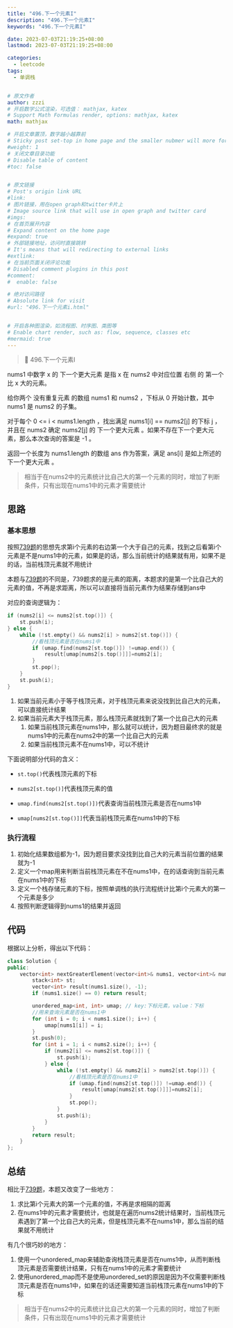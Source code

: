 ```yaml
---
title: "496.下一个元素I"
description: "496.下一个元素I"
keywords: "496.下一个元素I"

date: 2023-07-03T21:19:25+08:00
lastmod: 2023-07-03T21:19:25+08:00

categories:
  - leetcode
tags:
  - 单调栈


# 原文作者
author: zzzi
# 开启数学公式渲染，可选值： mathjax, katex
# Support Math Formulas render, options: mathjax, katex
math: mathjax

# 开启文章置顶，数字越小越靠前
# Sticky post set-top in home page and the smaller nubmer will more forward.
#weight: 1
# 关闭文章目录功能
# Disable table of content
#toc: false


# 原文链接
# Post's origin link URL
#link:
# 图片链接，用在open graph和twitter卡片上
# Image source link that will use in open graph and twitter card
#imgs:
# 在首页展开内容
# Expand content on the home page
#expand: true
# 外部链接地址，访问时直接跳转
# It's means that will redirecting to external links
#extlink:
# 在当前页面关闭评论功能
# Disabled comment plugins in this post
#comment:
#  enable: false

# 绝对访问路径
# Absolute link for visit
#url: "496.下一个元素i.html"


# 开启各种图渲染，如流程图、时序图、类图等
# Enable chart render, such as: flow, sequence, classes etc
#mermaid: true
---
```


>👾 496.下一个元素I

nums1 中数字 x 的 下一个更大元素 是指 x 在 nums2 中对应位置 右侧 的 第一个 比 x 大的元素。

给你两个 没有重复元素 的数组 nums1 和 nums2 ，下标从 0 开始计数，其中nums1 是 nums2 的子集。

对于每个 0 <= i < nums1.length ，找出满足 nums1[i] == nums2[j] 的下标 j ，并且在 nums2 确定 nums2[j] 的 下一个更大元素 。如果不存在下一个更大元素，那么本次查询的答案是 -1 。

返回一个长度为 nums1.length 的数组 ans 作为答案，满足 ans[i] 是如上所述的 下一个更大元素 。

> 相当于在nums2中的元素统计比自己大的第一个元素的同时，增加了判断条件，只有出现在nums1中的元素才需要统计

<!--more-->

## 思路

### 基本思想

按照[739题](https://www.programmercarl.com/0739.%E6%AF%8F%E6%97%A5%E6%B8%A9%E5%BA%A6.html#%E6%80%9D%E8%B7%AF)的思想先求第i个元素的右边第一个大于自己的元素，找到之后看第i个元素是不是nums1中的元素，如果是的话，那么当前统计的结果就有用，如果不是的话，当前栈顶元素就不用统计

本题与[739题](https://www.programmercarl.com/0739.%E6%AF%8F%E6%97%A5%E6%B8%A9%E5%BA%A6.html#%E6%80%9D%E8%B7%AF)的不同是，739题求的是元素的距离，本题求的是第一个比自己大的元素的值，不再是求距离，所以可以直接将当前元素作为结果存储到ans中

对应的查询逻辑为：

~~~C++
if (nums2[i] <= nums2[st.top()]) {          
    st.push(i);
} else { 
    while (!st.empty() && nums2[i] > nums2[st.top()]) {
        //看栈顶元素是否在nums1中
        if (umap.find(nums2[st.top()]) !=umap.end()) { 
            result[umap[nums2[s.top()]]]=nums2[i];
        }
        st.pop();
    }
    st.push(i);
}
~~~

1. 如果当前元素小于等于栈顶元素，对于栈顶元素来说没找到比自己大的元素，可以直接统计结果
2. 如果当前元素大于栈顶元素，那么栈顶元素就找到了第一个比自己大的元素
   1. 如果当前栈顶元素在nums1中，那么就可以统计，因为题目最终求的就是nums1中的元素在nums2中的第一个比自己大的元素
   2. 如果当前栈顶元素不在nums1中，可以不统计

下面说明部分代码的含义：

- `st.top()`代表栈顶元素的下标

- `nums2[st.top()]`代表栈顶元素的值
- `umap.find(nums2[st.top()])`代表查询当前栈顶元素是否在nums1中
- `umap[nums2[st.top()]]`代表当前栈顶元素在nums1中的下标

### 执行流程

1. 初始化结果数组都为-1，因为题目要求没找到比自己大的元素当前位置的结果就为-1
2. 定义一个map用来判断当前栈顶元素在不在nums1中，在的话查询到当前元素在nums1中的下标
3. 定义一个栈存储元素的下标，按照单调栈的执行流程统计比第i个元素大的第一个元素是多少
4. 按照判断逻辑得到nums1的结果并返回

## 代码

根据以上分析，得出以下代码：

~~~C++
class Solution {
public:
    vector<int> nextGreaterElement(vector<int>& nums1, vector<int>& nums2) {
        stack<int> st;
        vector<int> result(nums1.size(), -1);
        if (nums1.size() == 0) return result;

        unordered_map<int, int> umap; // key:下标元素，value：下标
        //用来查询元素是否在nums1中
        for (int i = 0; i < nums1.size(); i++) {
            umap[nums1[i]] = i;
        }
        st.push(0);
        for (int i = 1; i < nums2.size(); i++) {
            if (nums2[i] <= nums2[st.top()]) {          
                st.push(i);
            } else { 
                while (!st.empty() && nums2[i] > nums2[st.top()]) {
                    //看栈顶元素是否在nums1中
                    if (umap.find(nums2[st.top()]) !=umap.end()) { 
                        result[umap[nums2[st.top()]]]=nums2[i];
                    }
                    st.pop();
                }
                st.push(i);
            }
        }
        return result;
    }
};
~~~

## 总结

相比于[739题](https://www.programmercarl.com/0739.%E6%AF%8F%E6%97%A5%E6%B8%A9%E5%BA%A6.html#%E6%80%9D%E8%B7%AF)，本题又改变了一些地方：

1. 求比第i个元素大的第一个元素的值，不再是求相隔的距离
2. 在nums1中的元素才需要统计，也就是在遍历nums2统计结果时，当前栈顶元素遇到了第一个比自己大的元素，但是栈顶元素不在nums1中，那么当前的结果就不用统计

有几个很巧妙的地方：

1. 使用一个unordered_map来辅助查询栈顶元素是否在nums1中，从而判断栈顶元素是否需要统计结果，只有在nums1中的元素才需要统计
2. 使用unordered_map而不是使用unordered_set的原因是因为不仅需要判断栈顶元素是否在nums1中，如果在的话还需要知道当前栈顶元素在nums1中的下标

> 相当于在nums2中的元素统计比自己大的第一个元素的同时，增加了判断条件，只有出现在nums1中的元素才需要统计
